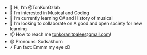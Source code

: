 - 👋 Hi, I’m @TonKunGzlab
- 👀 I’m interested in Musical and Coding
- 🌱 I’m currently learning C# and History of musical
- 💞️ I’m looking to collaborate on A good and open society for new learning
- 📫 How to reach me tonkoranitpalee@gmail.com!
- 😄 Pronouns: Sudsakhorn
- ⚡ Fun fact: Emmm my eye xD

<!---
TonKunGzlab/TonKunGzlab is a ✨ special ✨ repository because its `README.md` (this file) appears on your GitHub profile.
You can click the Preview link to take a look at your changes.
--->
